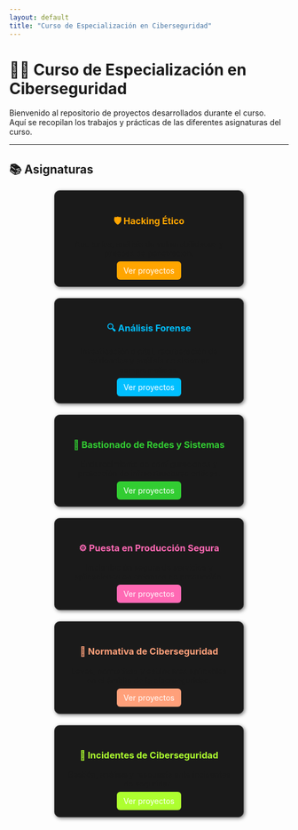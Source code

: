 ```yaml
---
layout: default
title: "Curso de Especialización en Ciberseguridad"
---
```


# 🧑‍💻 Curso de Especialización en Ciberseguridad

Bienvenido al repositorio de proyectos desarrollados durante el curso.  
Aquí se recopilan los trabajos y prácticas de las diferentes asignaturas del curso.

---

## 📚 Asignaturas

<div style="display: grid; grid-template-columns: repeat(auto-fit, minmax(280px, 1fr)); gap: 20px; justify-items: center; align-items: stretch;">

  <div style="border:1px solid #444;border-radius:10px;padding:20px;background:#1a1a1a;box-shadow:2px 2px 6px rgba(0,0,0,0.5);width:100%;max-width:300px;text-align:center;">
    <h3 style="color:#ffa500;">🛡️ Hacking Ético</h3>
    <p>Auditorías, análisis de vulnerabilidades y pruebas de penetración.</p>
    <a href="HE/" style="text-decoration:none;color:white;background:#ffa500;padding:8px 12px;border-radius:6px;">Ver proyectos</a>
  </div>

  <div style="border:1px solid #444;border-radius:10px;padding:20px;background:#1a1a1a;box-shadow:2px 2px 6px rgba(0,0,0,0.5);width:100%;max-width:300px;text-align:center;">
    <h3 style="color:#00bfff;">🔍 Análisis Forense</h3>
    <p>Investigación digital, recuperación de evidencias y análisis de sistemas comprometidos.</p>
    <a href="forense/" style="text-decoration:none;color:white;background:#00bfff;padding:8px 12px;border-radius:6px;">Ver proyectos</a>
  </div>

  <div style="border:1px solid #444;border-radius:10px;padding:20px;background:#1a1a1a;box-shadow:2px 2px 6px rgba(0,0,0,0.5);width:100%;max-width:300px;text-align:center;">
    <h3 style="color:#32cd32;">🧱 Bastionado de Redes y Sistemas</h3>
    <p>Endurecimiento de configuraciones y protección de infraestructuras críticas.</p>
    <a href="bastionado/" style="text-decoration:none;color:white;background:#32cd32;padding:8px 12px;border-radius:6px;">Ver proyectos</a>
  </div>

  <div style="border:1px solid #444;border-radius:10px;padding:20px;background:#1a1a1a;box-shadow:2px 2px 6px rgba(0,0,0,0.5);width:100%;max-width:300px;text-align:center;">
    <h3 style="color:#ff69b4;">⚙️ Puesta en Producción Segura</h3>
    <p>Implantación segura de servicios y aplicaciones en entornos de producción.</p>
    <a href="produccion/" style="text-decoration:none;color:white;background:#ff69b4;padding:8px 12px;border-radius:6px;">Ver proyectos</a>
  </div>

  <div style="border:1px solid #444;border-radius:10px;padding:20px;background:#1a1a1a;box-shadow:2px 2px 6px rgba(0,0,0,0.5);width:100%;max-width:300px;text-align:center;">
    <h3 style="color:#ffa07a;">📜 Normativa de Ciberseguridad</h3>
    <p>Leyes, normativas y estándares aplicables en el ámbito de la ciberseguridad.</p>
    <a href="normativa/" style="text-decoration:none;color:white;background:#ffa07a;padding:8px 12px;border-radius:6px;">Ver proyectos</a>
  </div>

  <div style="border:1px solid #444;border-radius:10px;padding:20px;background:#1a1a1a;box-shadow:2px 2px 6px rgba(0,0,0,0.5);width:100%;max-width:300px;text-align:center;">
    <h3 style="color:#adff2f;">🚨 Incidentes de Ciberseguridad</h3>
    <p>Gestión, análisis y respuesta ante incidentes de seguridad.</p>
    <a href="incidentes/" style="text-decoration:none;color:white;background:#adff2f;padding:8px 12px;border-radius:6px;">Ver proyectos</a>
  </div>

</div>
